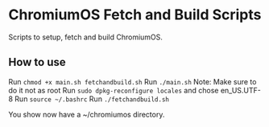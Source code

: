 # ChromiumOS Fetch and Build Scripts
Scripts to setup, fetch and build ChromiumOS.

## How to use
Run `chmod +x main.sh fetchandbuild.sh`
Run  `./main.sh`
Note: Make sure to do it not as root
Run `sudo dpkg-reconfigure locales` and chose en_US.UTF-8
Run `source ~/.bashrc`
Run `./fetchandbuild.sh`

You show now have a ~/chromiumos directory.
